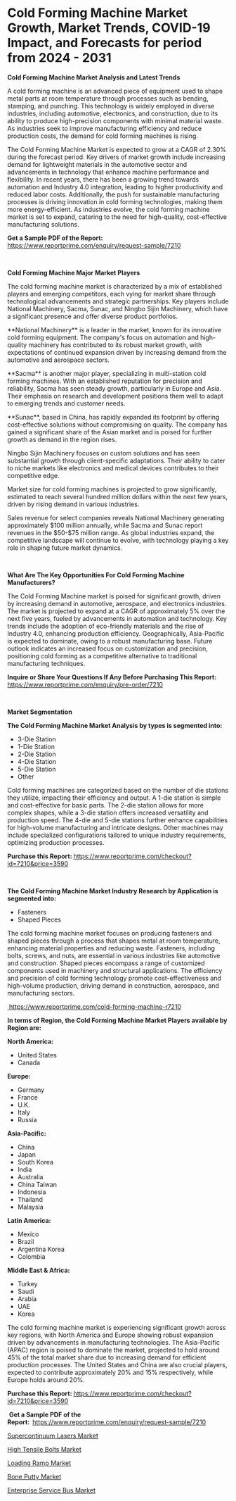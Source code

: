<p><h1>Cold Forming Machine Market Growth, Market Trends, COVID-19 Impact, and Forecasts for period from 2024 - 2031</h1></p><p><strong>Cold Forming Machine Market Analysis and Latest Trends</strong></p>
<p><p>A cold forming machine is an advanced piece of equipment used to shape metal parts at room temperature through processes such as bending, stamping, and punching. This technology is widely employed in diverse industries, including automotive, electronics, and construction, due to its ability to produce high-precision components with minimal material waste. As industries seek to improve manufacturing efficiency and reduce production costs, the demand for cold forming machines is rising.</p><p>The Cold Forming Machine Market is expected to grow at a CAGR of 2.30% during the forecast period. Key drivers of market growth include increasing demand for lightweight materials in the automotive sector and advancements in technology that enhance machine performance and flexibility. In recent years, there has been a growing trend towards automation and Industry 4.0 integration, leading to higher productivity and reduced labor costs. Additionally, the push for sustainable manufacturing processes is driving innovation in cold forming technologies, making them more energy-efficient. As industries evolve, the cold forming machine market is set to expand, catering to the need for high-quality, cost-effective manufacturing solutions.</p></p>
<p><strong>Get a Sample PDF of the Report:&nbsp;</strong> <a href="https://www.reportprime.com/enquiry/request-sample/7210">https://www.reportprime.com/enquiry/request-sample/7210</a></p>
<p>&nbsp;</p>
<p><strong>Cold Forming Machine Major Market Players</strong></p>
<p><p>The cold forming machine market is characterized by a mix of established players and emerging competitors, each vying for market share through technological advancements and strategic partnerships. Key players include National Machinery, Sacma, Sunac, and Ningbo Sijin Machinery, which have a significant presence and offer diverse product portfolios.</p><p>**National Machinery** is a leader in the market, known for its innovative cold forming equipment. The company's focus on automation and high-quality machinery has contributed to its robust market growth, with expectations of continued expansion driven by increasing demand from the automotive and aerospace sectors.</p><p>**Sacma** is another major player, specializing in multi-station cold forming machines. With an established reputation for precision and reliability, Sacma has seen steady growth, particularly in Europe and Asia. Their emphasis on research and development positions them well to adapt to emerging trends and customer needs.</p><p>**Sunac**, based in China, has rapidly expanded its footprint by offering cost-effective solutions without compromising on quality. The company has gained a significant share of the Asian market and is poised for further growth as demand in the region rises.</p><p>Ningbo Sijin Machinery focuses on custom solutions and has seen substantial growth through client-specific adaptations. Their ability to cater to niche markets like electronics and medical devices contributes to their competitive edge.</p><p>Market size for cold forming machines is projected to grow significantly, estimated to reach several hundred million dollars within the next few years, driven by rising demand in various industries.</p><p>Sales revenue for select companies reveals National Machinery generating approximately $100 million annually, while Sacma and Sunac report revenues in the $50-$75 million range. As global industries expand, the competitive landscape will continue to evolve, with technology playing a key role in shaping future market dynamics.</p></p>
<p>&nbsp;</p>
<p><strong>What Are The Key Opportunities For Cold Forming Machine Manufacturers?</strong></p>
<p><p>The Cold Forming Machine market is poised for significant growth, driven by increasing demand in automotive, aerospace, and electronics industries. The market is projected to expand at a CAGR of approximately 5% over the next five years, fueled by advancements in automation and technology. Key trends include the adoption of eco-friendly materials and the rise of Industry 4.0, enhancing production efficiency. Geographically, Asia-Pacific is expected to dominate, owing to a robust manufacturing base. Future outlook indicates an increased focus on customization and precision, positioning cold forming as a competitive alternative to traditional manufacturing techniques.</p></p>
<p><strong>Inquire or Share Your Questions If Any Before Purchasing This Report:</strong> <a href="https://www.reportprime.com/enquiry/pre-order/7210">https://www.reportprime.com/enquiry/pre-order/7210</a></p>
<p>&nbsp;</p>
<p><strong>Market Segmentation</strong></p>
<p><strong>The Cold Forming Machine Market Analysis by types is segmented into:</strong></p>
<p><ul><li>3-Die Station</li><li>1-Die Station</li><li>2-Die Station</li><li>4-Die Station</li><li>5-Die Station</li><li>Other</li></ul></p>
<p><p>Cold forming machines are categorized based on the number of die stations they utilize, impacting their efficiency and output. A 1-die station is simple and cost-effective for basic parts. The 2-die station allows for more complex shapes, while a 3-die station offers increased versatility and production speed. The 4-die and 5-die stations further enhance capabilities for high-volume manufacturing and intricate designs. Other machines may include specialized configurations tailored to unique industry requirements, optimizing production processes.</p></p>
<p><strong>Purchase this Report:&nbsp;</strong><a href="https://www.reportprime.com/checkout?id=7210&price=3590">https://www.reportprime.com/checkout?id=7210&price=3590</a></p>
<p>&nbsp;</p>
<p><strong>The Cold Forming Machine Market Industry Research by Application is segmented into:</strong></p>
<p><ul><li>Fasteners</li><li>Shaped Pieces</li></ul></p>
<p><p>The cold forming machine market focuses on producing fasteners and shaped pieces through a process that shapes metal at room temperature, enhancing material properties and reducing waste. Fasteners, including bolts, screws, and nuts, are essential in various industries like automotive and construction. Shaped pieces encompass a range of customized components used in machinery and structural applications. The efficiency and precision of cold forming technology promote cost-effectiveness and high-volume production, driving demand in construction, aerospace, and manufacturing sectors.</p></p>
<p><a href="https://www.reportprime.com/cold-forming-machine-r7210">&nbsp;https://www.reportprime.com/cold-forming-machine-r7210</a></p>
<p><strong>In terms of Region, the Cold Forming Machine Market Players available by Region are:</strong></p>
<p>
    <p> <strong> North America: </strong>
        <ul>
            <li>United States</li>
            <li>Canada</li>
        </ul>
        </p> 
    <p> <strong> Europe: </strong>
        <ul>
            <li>Germany</li>
            <li>France</li>
            <li>U.K.</li>
            <li>Italy</li>
            <li>Russia</li>
        </ul>
        </p> 
    <p> <strong> Asia-Pacific: </strong>
        <ul>
            <li>China</li>
            <li>Japan</li>
            <li>South Korea</li>
            <li>India</li>
            <li>Australia</li>
            <li>China Taiwan</li>
            <li>Indonesia</li>
            <li>Thailand</li>
            <li>Malaysia</li>
        </ul>
        </p> 
    <p> <strong> Latin America: </strong>
        <ul>
            <li>Mexico</li>
            <li>Brazil</li>
            <li>Argentina Korea</li>
            <li>Colombia</li>
        </ul>
        </p> 
    <p> <strong> Middle East & Africa: </strong>
        <ul>
            <li>Turkey</li>
            <li>Saudi</li>
            <li>Arabia</li>
            <li>UAE</li>
            <li>Korea</li>
        </ul>
    </p>
    </p>
<p><p>The cold forming machine market is experiencing significant growth across key regions, with North America and Europe showing robust expansion driven by advancements in manufacturing technologies. The Asia-Pacific (APAC) region is poised to dominate the market, projected to hold around 45% of the total market share due to increasing demand for efficient production processes. The United States and China are also crucial players, expected to contribute approximately 20% and 15% respectively, while Europe holds around 20%.</p></p>
<p><strong>Purchase this Report: </strong><a href="https://www.reportprime.com/checkout?id=7210&price=3590">https://www.reportprime.com/checkout?id=7210&price=3590</a></p>
<p>&nbsp;<strong>Get a Sample PDF of the Report:&nbsp;&nbsp;</strong><a href="https://www.reportprime.com/enquiry/request-sample/7210">https://www.reportprime.com/enquiry/request-sample/7210</a></p>
<p><strong></strong></p>
<p><p><a href="https://github.com/michaelhall412/Market-Research-Report-List-1/blob/main/supercontinuum-lasers-market.md">Supercontinuum Lasers Market</a></p><p><a href="https://medium.com/@belaayi865/high-tensile-bolts-market-size-share-analysis-growth-trends-forecasts-2024-2031-dc503326cf5f">High Tensile Bolts Market</a></p><p><a href="https://issuu.com/reportprime-2/docs/loading-ramp-market-size-2030.pptx_d4dca9babe215c">Loading Ramp Market</a></p><p><a href="https://www.linkedin.com/pulse/global-market-pulse-trends-growth-analysis-bone-putty-forecasted-2upqe?trackingId=%2BitWq7B7S9aIndyRjVnOug%3D%3D">Bone Putty Market</a></p><p><a href="https://www.linkedin.com/pulse/enterprise-service-bus-market-size-growing-cagr-84-report-qhksf?trackingId=De3I4oUcRMWnAz2CcIYvDg%3D%3D">Enterprise Service Bus Market</a></p></p>